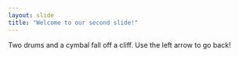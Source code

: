 ```yaml
---
layout: slide
title: "Welcome to our second slide!"
---
```

Two drums and a cymbal fall off a cliff.
Use the left arrow to go back!